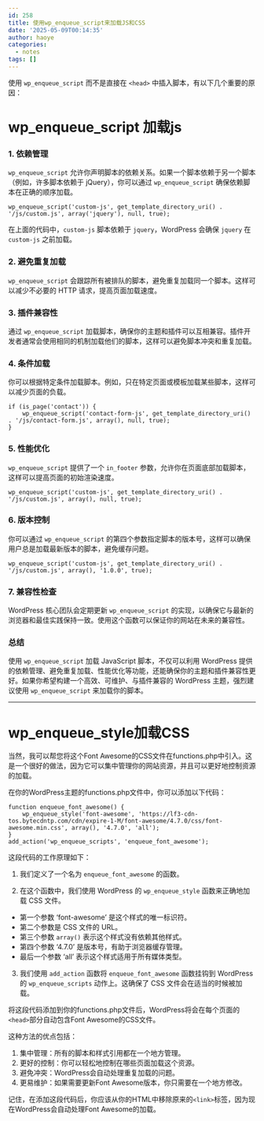 ```yaml
---
id: 258
title: 使用wp_enqueue_script来加载JS和CSS
date: '2025-05-09T00:14:35'
author: haoye
categories:
  - notes
tags: []
---
```


使用 `wp_enqueue_script` 而不是直接在 `<head>` 中插入脚本，有以下几个重要的原因：

# wp\_enqueue\_script 加载js

### 1. **依赖管理**

`wp_enqueue_script` 允许你声明脚本的依赖关系。如果一个脚本依赖于另一个脚本（例如，许多脚本依赖于 jQuery），你可以通过 `wp_enqueue_script` 确保依赖脚本在正确的顺序加载。

```
wp_enqueue_script('custom-js', get_template_directory_uri() . '/js/custom.js', array('jquery'), null, true);
```

在上面的代码中，`custom-js` 脚本依赖于 `jquery`，WordPress 会确保 `jquery` 在 `custom-js` 之前加载。

### 2. **避免重复加载**

`wp_enqueue_script` 会跟踪所有被排队的脚本，避免重复加载同一个脚本。这样可以减少不必要的 HTTP 请求，提高页面加载速度。

### 3. **插件兼容性**

通过 `wp_enqueue_script` 加载脚本，确保你的主题和插件可以互相兼容。插件开发者通常会使用相同的机制加载他们的脚本，这样可以避免脚本冲突和重复加载。

### 4. **条件加载**

你可以根据特定条件加载脚本。例如，只在特定页面或模板加载某些脚本，这样可以减少页面的负载。

```
if (is_page('contact')) {
    wp_enqueue_script('contact-form-js', get_template_directory_uri() . '/js/contact-form.js', array(), null, true);
}
```

### 5. **性能优化**

`wp_enqueue_script` 提供了一个 `in_footer` 参数，允许你在页面底部加载脚本，这样可以提高页面的初始渲染速度。

```
wp_enqueue_script('custom-js', get_template_directory_uri() . '/js/custom.js', array(), null, true);
```

### 6. **版本控制**

你可以通过 `wp_enqueue_script` 的第四个参数指定脚本的版本号，这样可以确保用户总是加载最新版本的脚本，避免缓存问题。

```
wp_enqueue_script('custom-js', get_template_directory_uri() . '/js/custom.js', array(), '1.0.0', true);
```

### 7. **兼容性检查**

WordPress 核心团队会定期更新 `wp_enqueue_script` 的实现，以确保它与最新的浏览器和最佳实践保持一致。使用这个函数可以保证你的网站在未来的兼容性。

### 总结

使用 `wp_enqueue_script` 加载 JavaScript 脚本，不仅可以利用 WordPress 提供的依赖管理、避免重复加载、性能优化等功能，还能确保你的主题和插件兼容性更好。如果你希望构建一个高效、可维护、与插件兼容的 WordPress 主题，强烈建议使用 `wp_enqueue_script` 来加载你的脚本。

***

# wp\_enqueue\_style加载CSS

当然，我可以帮您将这个Font Awesome的CSS文件在functions.php中引入。这是一个很好的做法，因为它可以集中管理你的网站资源，并且可以更好地控制资源的加载。

在你的WordPress主题的functions.php文件中，你可以添加以下代码：

```
function enqueue_font_awesome() {
    wp_enqueue_style('font-awesome', 'https://lf3-cdn-tos.bytecdntp.com/cdn/expire-1-M/font-awesome/4.7.0/css/font-awesome.min.css', array(), '4.7.0', 'all');
}
add_action('wp_enqueue_scripts', 'enqueue_font_awesome');
```

这段代码的工作原理如下：

1. 我们定义了一个名为 `enqueue_font_awesome` 的函数。

2. 在这个函数中，我们使用 WordPress 的 `wp_enqueue_style` 函数来正确地加载 CSS 文件。

- 第一个参数 ‘font-awesome’ 是这个样式的唯一标识符。
- 第二个参数是 CSS 文件的 URL。
- 第三个参数 `array()` 表示这个样式没有依赖其他样式。
- 第四个参数 ‘4.7.0’ 是版本号，有助于浏览器缓存管理。
- 最后一个参数 ‘all’ 表示这个样式适用于所有媒体类型。

3. 我们使用 `add_action` 函数将 `enqueue_font_awesome` 函数挂钩到 WordPress 的 `wp_enqueue_scripts` 动作上。这确保了 CSS 文件会在适当的时候被加载。

将这段代码添加到你的functions.php文件后，WordPress将会在每个页面的`<head>`部分自动包含Font Awesome的CSS文件。

这种方法的优点包括：

1. 集中管理：所有的脚本和样式引用都在一个地方管理。
2. 更好的控制：你可以轻松地控制在哪些页面加载这个资源。
3. 避免冲突：WordPress会自动处理重复加载的问题。
4. 更易维护：如果需要更新Font Awesome版本，你只需要在一个地方修改。

记住，在添加这段代码后，你应该从你的HTML中移除原来的`<link>`标签，因为现在WordPress会自动处理Font Awesome的加载。
